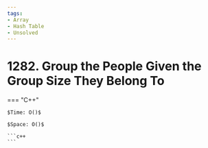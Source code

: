 ```yaml
---
tags:
- Array
- Hash Table
- Unsolved
---
```



# 1282. Group the People Given the Group Size They Belong To

=== "C++"

    $Time: O()$

    $Space: O()$

    ```c++
    ```